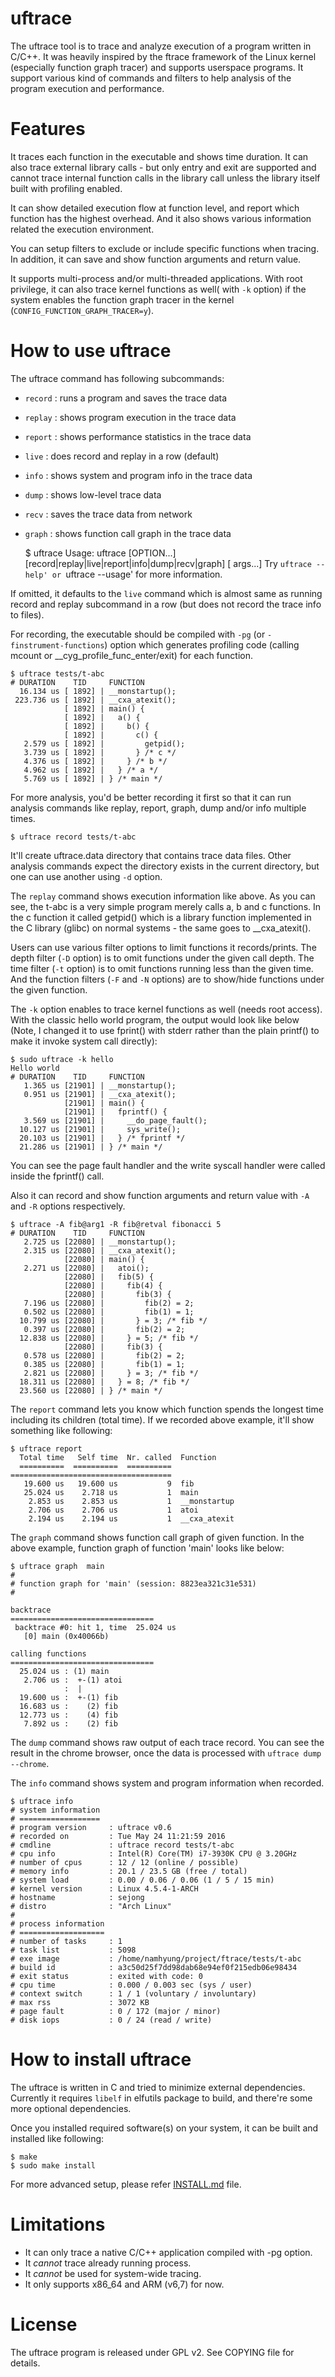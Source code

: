 uftrace
=======

The uftrace tool is to trace and analyze execution of a program
written in C/C++.  It was heavily inspired by the ftrace framework
of the Linux kernel (especially function graph tracer) and supports
userspace programs.  It support various kind of commands and filters
to help analysis of the program execution and performance.


Features
========

It traces each function in the executable and shows time duration.  It
can also trace external library calls - but only entry and exit are
supported and cannot trace internal function calls in the library call
unless the library itself built with profiling enabled.

It can show detailed execution flow at function level, and report which
function has the highest overhead.  And it also shows various information
related the execution environment.

You can setup filters to exclude or include specific functions when tracing.
In addition, it can save and show function arguments and return value.

It supports multi-process and/or multi-threaded applications.  With root
privilege, it can also trace kernel functions as well( with `-k` option)
if the system enables the function graph tracer in the kernel
(`CONFIG_FUNCTION_GRAPH_TRACER=y`).


How to use uftrace
==================
The uftrace command has following subcommands:

 * `record` : runs a program and saves the trace data
 * `replay` : shows program execution in the trace data
 * `report` : shows performance statistics in the trace data
 * `live` : does record and replay in a row (default)
 * `info` : shows system and program info in the trace data
 * `dump` : shows low-level trace data
 * `recv` : saves the trace data from network
 * `graph` : shows function call graph in the trace data

    $ uftrace
    Usage: uftrace [OPTION...] [record|replay|live|report|info|dump|recv|graph] [<command> args...]
    Try `uftrace --help' or `uftrace --usage' for more information.

If omitted, it defaults to the `live` command which is almost same as running
record and replay subcommand in a row (but does not record the trace info
to files).

For recording, the executable should be compiled with `-pg`
(or `-finstrument-functions`) option which generates profiling code
(calling mcount or __cyg_profile_func_enter/exit) for each function.

    $ uftrace tests/t-abc
    # DURATION    TID     FUNCTION
      16.134 us [ 1892] | __monstartup();
     223.736 us [ 1892] | __cxa_atexit();
                [ 1892] | main() {
                [ 1892] |   a() {
                [ 1892] |     b() {
                [ 1892] |       c() {
       2.579 us [ 1892] |         getpid();
       3.739 us [ 1892] |       } /* c */
       4.376 us [ 1892] |     } /* b */
       4.962 us [ 1892] |   } /* a */
       5.769 us [ 1892] | } /* main */

For more analysis, you'd be better recording it first so that it can run
analysis commands like replay, report, graph, dump and/or info multiple times.

    $ uftrace record tests/t-abc

It'll create uftrace.data directory that contains trace data files.
Other analysis commands expect the directory exists in the current directory,
but one can use another using `-d` option.

The `replay` command shows execution information like above.  As you can see,
the t-abc is a very simple program merely calls a, b and c functions.
In the c function it called getpid() which is a library function implemented
in the C library (glibc) on normal systems - the same goes to __cxa_atexit().

Users can use various filter options to limit functions it records/prints.
The depth filter (`-D` option) is to omit functions under the given call depth.
The time filter (`-t` option) is to omit functions running less than the given
time. And the function filters (`-F` and `-N` options) are to show/hide functions
under the given function.

The `-k` option enables to trace kernel functions as well (needs root access).
With the classic hello world program, the output would look like below (Note,
I changed it to use fprint() with stderr rather than the plain printf() to make
it invoke system call directly):

    $ sudo uftrace -k hello
    Hello world
    # DURATION    TID     FUNCTION
       1.365 us [21901] | __monstartup();
       0.951 us [21901] | __cxa_atexit();
                [21901] | main() {
                [21901] |   fprintf() {
       3.569 us [21901] |     __do_page_fault();
      10.127 us [21901] |     sys_write();
      20.103 us [21901] |   } /* fprintf */
      21.286 us [21901] | } /* main */

You can see the page fault handler and the write syscall handler were called
inside the fprintf() call.

Also it can record and show function arguments and return value with `-A` and
`-R` options respectively.

    $ uftrace -A fib@arg1 -R fib@retval fibonacci 5
    # DURATION    TID     FUNCTION
       2.725 us [22080] | __monstartup();
       2.315 us [22080] | __cxa_atexit();
                [22080] | main() {
       2.271 us [22080] |   atoi();
                [22080] |   fib(5) {
                [22080] |     fib(4) {
                [22080] |       fib(3) {
       7.196 us [22080] |         fib(2) = 2;
       0.502 us [22080] |         fib(1) = 1;
      10.799 us [22080] |       } = 3; /* fib */
       0.397 us [22080] |       fib(2) = 2;
      12.838 us [22080] |     } = 5; /* fib */
                [22080] |     fib(3) {
       0.578 us [22080] |       fib(2) = 2;
       0.385 us [22080] |       fib(1) = 1;
       2.821 us [22080] |     } = 3; /* fib */
      18.311 us [22080] |   } = 8; /* fib */
      23.560 us [22080] | } /* main */

The `report` command lets you know which function spends the longest time
including its children (total time).  If we recorded above example, it'll show
something like following:

    $ uftrace report
      Total time   Self time  Nr. called  Function
      ==========  ==========  ==========  ====================================
       19.600 us   19.600 us           9  fib
       25.024 us    2.718 us           1  main
        2.853 us    2.853 us           1  __monstartup
        2.706 us    2.706 us           1  atoi
        2.194 us    2.194 us           1  __cxa_atexit


The `graph` command shows function call graph of given function.  In the above
example, function graph of function 'main' looks like below:

    $ uftrace graph  main
    #
    # function graph for 'main' (session: 8823ea321c31e531)
    #
    
    backtrace
    ================================
     backtrace #0: hit 1, time  25.024 us
       [0] main (0x40066b)
    
    calling functions
    ================================
      25.024 us : (1) main
       2.706 us :  +-(1) atoi
                :  | 
      19.600 us :  +-(1) fib
      16.683 us :    (2) fib
      12.773 us :    (4) fib
       7.892 us :    (2) fib


The `dump` command shows raw output of each trace record.  You can see the result
in the chrome browser, once the data is processed with `uftrace dump --chrome`.

The `info` command shows system and program information when recorded.

    $ uftrace info
    # system information
    # ==================
    # program version     : uftrace v0.6
    # recorded on         : Tue May 24 11:21:59 2016
    # cmdline             : uftrace record tests/t-abc 
    # cpu info            : Intel(R) Core(TM) i7-3930K CPU @ 3.20GHz
    # number of cpus      : 12 / 12 (online / possible)
    # memory info         : 20.1 / 23.5 GB (free / total)
    # system load         : 0.00 / 0.06 / 0.06 (1 / 5 / 15 min)
    # kernel version      : Linux 4.5.4-1-ARCH
    # hostname            : sejong
    # distro              : "Arch Linux"
    #
    # process information
    # ===================
    # number of tasks     : 1
    # task list           : 5098
    # exe image           : /home/namhyung/project/ftrace/tests/t-abc
    # build id            : a3c50d25f7dd98dab68e94ef0f215edb06e98434
    # exit status         : exited with code: 0
    # cpu time            : 0.000 / 0.003 sec (sys / user)
    # context switch      : 1 / 1 (voluntary / involuntary)
    # max rss             : 3072 KB
    # page fault          : 0 / 172 (major / minor)
    # disk iops           : 0 / 24 (read / write)


How to install uftrace
======================

The uftrace is written in C and tried to minimize external dependencies.
Currently it requires `libelf` in elfutils package to build, and there're some
more optional dependencies.

Once you installed required software(s) on your system, it can be built and
installed like following:

    $ make
    $ sudo make install

For more advanced setup, please refer
[INSTALL.md](https://github.com/namhyung/uftrace/blob/master/INSTALL.md) file.


Limitations
===========
- It can only trace a native C/C++ application compiled with -pg option.
- It *cannot* trace already running process.
- It *cannot* be used for system-wide tracing.
- It only supports x86_64 and ARM (v6,7) for now.


License
=======
The uftrace program is released under GPL v2.  See COPYING file for details.
